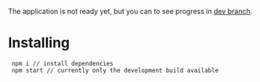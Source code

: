 The application is not ready yet, but you can to see progress in [dev branch](https://github.com/onicat/react-minesweeper/tree/dev).

# Installing

```
 npm i // install dependencies
 npm start // currently only the development build available
```

